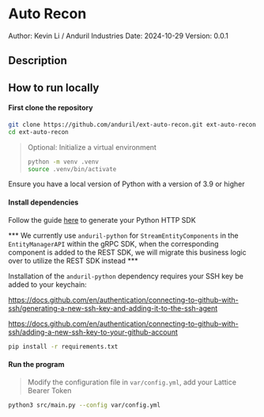 # Auto Recon
Author: Kevin Li / Anduril Industries
Date: 2024-10-29
Version: 0.0.1

## Description

## How to run locally

#### First clone the repository

```bash
git clone https://github.com/anduril/ext-auto-recon.git ext-auto-recon
cd ext-auto-recon
```

> Optional: Initialize a virtual environment
> ```bash
> python -m venv .venv
> source .venv/bin/activate
> ```

Ensure you have a local version of Python with a version of 3.9 or higher

#### Install dependencies

Follow the guide [here](https://dev.tdm.anduril.com/docs/guide/generate-http-sdks) to generate your Python HTTP SDK






*** We currently use `anduril-python` for `StreamEntityComponents` in the `EntityManagerAPI` within the gRPC SDK, when the corresponding component is added to the REST SDK, we will migrate this business logic over to utilize the REST SDK instead ***

Installation of the `anduril-python` dependency requires your SSH key be added to your keychain: 

https://docs.github.com/en/authentication/connecting-to-github-with-ssh/generating-a-new-ssh-key-and-adding-it-to-the-ssh-agent

https://docs.github.com/en/authentication/connecting-to-github-with-ssh/adding-a-new-ssh-key-to-your-github-account

```bash
pip install -r requirements.txt
```

#### Run the program

> Modify the configuration file in `var/config.yml`, add your Lattice Bearer Token

```bash
python3 src/main.py --config var/config.yml
```

